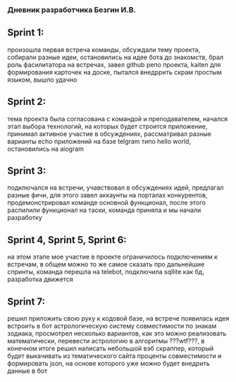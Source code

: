 ### Дневник разработчика Безгин И.В.

## **Sprint 1:**

произошла первая встреча команды, обсуждали тему проекта, собирали разные идеи, остановились на идее бота до знакомств, брал роль фасилитатора на встречах, завел github репо проекта, kaiten для формирования карточек на доске, пытался внедррить скрам простым языком, вышло удачно

## **Sprint 2:**

тема проекта была согласована с командой и преподавателем, начался этап выбора технологий, на которых будет строится приложение, принимал активное участие в обсуждениях, рассматривал разные варианты echo приложений на базе telgram типо hello world, остановились на aiogram

## **Sprint 3:**

подключался на встречи, учавствовал в обсуждениях идей, предлагал разные фичи, для этого завел аккаунты на порталах конкурентов, продемонстрировал команде основной функционал, после этого распилили функционал на таски, команда приняла и мы начали разработку

## **Sprint 4, Sprint 5, Sprint 6:**

на этом этапе мое участие в проекте ограничилось подключениям к встречам, в общем можно то же самое сказать про дальнейшие спринты, команда перешла на telebot, подключила sqllite как бд, разработка движется

## **Sprint 7:**

решил приложить свою руку к кодовой базе, на встрече появилась идея встроить в бот астрологическую систему совместимости по знакам зодиака, просмотрел несколько вариантов, как это можно реализовать математически, перевести астрологию в алгоритмы ???wtf???, в конечном итоге решил написать небольшой вэб скраппер, который будет выкачивать из тематического сайта проценты совместимости и формировать json, на основе которого уже можно будет внедрить данные в бот
